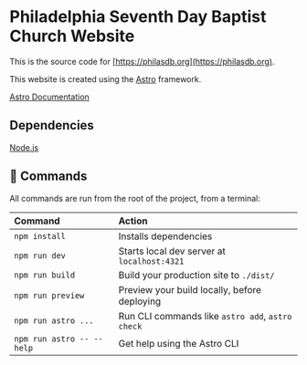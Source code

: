 # Philadelphia Seventh Day Baptist Church Website

This is the source code for [https://philasdb.org](https://philasdb.org).

This website is created using the [Astro](https://astro.build) framework.

[Astro Documentation](https://docs.astro.build) 

## Dependencies
[Node.js](https://nodejs.org/en)

## 🧞 Commands

All commands are run from the root of the project, from a terminal:

| Command                   | Action                                           |
| :------------------------ | :----------------------------------------------- |
| `npm install`             | Installs dependencies                            |
| `npm run dev`             | Starts local dev server at `localhost:4321`      |
| `npm run build`           | Build your production site to `./dist/`          |
| `npm run preview`         | Preview your build locally, before deploying     |
| `npm run astro ...`       | Run CLI commands like `astro add`, `astro check` |
| `npm run astro -- --help` | Get help using the Astro CLI                     |
